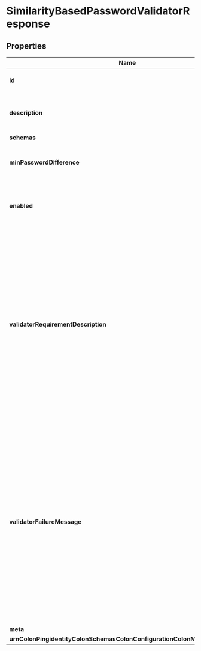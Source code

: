 

# SimilarityBasedPasswordValidatorResponse


## Properties

| Name | Type | Description | Notes |
|------------ | ------------- | ------------- | -------------|
|**id** | **String** | Name of the Password Validator |  |
|**description** | **String** | A description for this Password Validator |  [optional] |
|**schemas** | **List&lt;EnumsimilarityBasedPasswordValidatorSchemaUrn&gt;** |  |  |
|**minPasswordDifference** | **Integer** | Specifies the minimum difference of new and old password. |  |
|**enabled** | **Boolean** | Indicates whether the password validator is enabled for use. |  |
|**validatorRequirementDescription** | **String** | Specifies a message that can be used to describe the requirements imposed by this password validator to end users. If a value is provided for this property, then it will override any description that may have otherwise been generated by the validator. |  [optional] |
|**validatorFailureMessage** | **String** | Specifies a message that may be provided to the end user in the event that a proposed password is rejected by this validator. If a value is provided for this property, then it will override any failure message that may have otherwise been generated by the validator. |  [optional] |
|**meta** | [**MetaMeta**](MetaMeta.md) |  |  [optional] |
|**urnColonPingidentityColonSchemasColonConfigurationColonMessagesColon20** | [**MetaUrnPingidentitySchemasConfigurationMessages20**](MetaUrnPingidentitySchemasConfigurationMessages20.md) |  |  [optional] |



